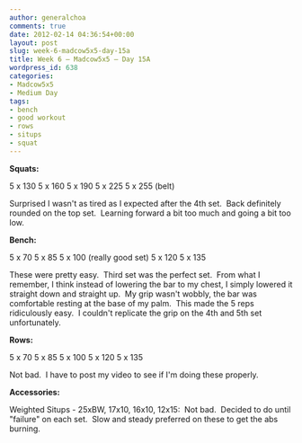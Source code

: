 ```yaml
---
author: generalchoa
comments: true
date: 2012-02-14 04:36:54+00:00
layout: post
slug: week-6-madcow5x5-day-15a
title: Week 6 – Madcow5x5 – Day 15A
wordpress_id: 638
categories:
- Madcow5x5
- Medium Day
tags:
- bench
- good workout
- rows
- situps
- squat
---
```


**Squats:**

5 x 130
5 x 160
5 x 190
5 x 225
5 x 255 (belt)

Surprised I wasn't as tired as I expected after the 4th set.  Back definitely rounded on the top set.  Learning forward a bit too much and going a bit too low.

**Bench:**

5 x 70
5 x 85
5 x 100 (really good set)
5 x 120
5 x 135

These were pretty easy.  Third set was the perfect set.  From what I remember, I think instead of lowering the bar to my chest, I simply lowered it straight down and straight up.  My grip wasn't wobbly, the bar was comfortable resting at the base of my palm.  This made the 5 reps ridiculously easy.  I couldn't replicate the grip on the 4th and 5th set unfortunately.

**Rows:**

5 x 70
5 x 85
5 x 100
5 x 120
5 x 135

Not bad.  I have to post my video to see if I'm doing these properly.

**Accessories:**

Weighted Situps - 25xBW, 17x10, 16x10, 12x15:  Not bad.  Decided to do until "failure" on each set.  Slow and steady preferred on these to get the abs burning.
